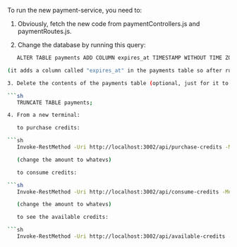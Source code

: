 To run the new payment-service, you need to:

1. Obviously, fetch the new code from paymentControllers.js and paymentRoutes.js.

2. Change the database by running this query:

```sh
   ALTER TABLE payments ADD COLUMN expires_at TIMESTAMP WITHOUT TIME ZONE;

(it adds a column called "expires_at" in the payments table so after running it, check that the column was added. the table should have 4 columns now.)

3. Delete the contents of the payments table (optional, just for it to be clear and comprehensible):

```sh
   TRUNCATE TABLE payments;

4. From a new terminal:

   to purchase credits:

```sh
   Invoke-RestMethod -Uri http://localhost:3002/api/purchase-credits -Method POST -Headers @{"Content-Type"="application/json"} -Body '{"amount": 50.00}'

   (change the amount to whatevs)

   to consume credits:

```sh
   Invoke-RestMethod -Uri http://localhost:3002/api/consume-credits -Method POST -Headers @{"Content-Type"="application/json"} -Body '{"amountToUse": 10.00}' 

   (change the amount to whatevs)

   to see the available credits:

```sh
   Invoke-RestMethod -Uri http://localhost:3002/api/available-credits -Method GET -Headers @{"Content-Type"="application/json"}
   
